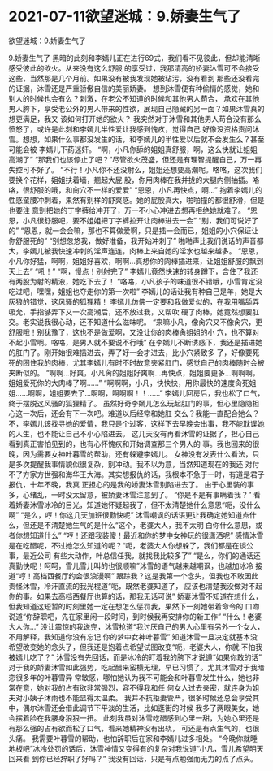 # 2021-07-11欲望迷城：9.娇妻生气了



欲望迷城：9.娇妻生气了



9.娇妻生气了
黑暗的此刻和李嫣儿正在进行69式，我们看不见彼此，但却能清晰感受彼此的欲火。从来没有这么舒服 的享受过，我那清高的娇妻沐雪可不会接受这些，当然那是几个月前。如果没有被我发现她被玷污，没有看到 那些还没看完的证据，沐雪还是严重骄傲自信的美丽娇妻。
想到沐雪便有种偷情的感觉，她和别人的时候也会有么？刺激，在老公不知道的时候和其他男人苟合， 承欢在其他男人胯下，享受老公外的男人带来的性欲，展现自己隐藏的另一面？如果沐雪真的想更满足，我又 该如何打开她的欲火？   我突然对于沐雪和其他男人苟合没有那么愤怒了，或许是此刻和李嫣儿半性爱让我感到愧疚，觉得自己 好像没资格责问沐雪。想想，如果什么事都没发生的话，和李嫣儿的半性爱以后就不会发生么？甚至可能会被 李嫣儿下药迷奸。
“啊，小凡你舔的姐姐真舒服，啊，这么快就让姐姐高潮了”   “那我们也该停止了吧？”尽管欲火茂盛，但还是有理智提醒自己，万一再失控可不好了。   “不行！小凡你不还没射么，姐姐还想要高潮呢。咯咯，这次我们要换个花样，姐姐扶着墙，翘起大屁 股，你用肉棒在我并拢的大腿内侧抽插。咯咯，很舒服的哦，和肏穴不一样的爱爱”
“恩恩，小凡再快点，啊…”   抱着李嫣儿的性感蛮腰冲刺着，果然有别样的舒爽感。她的屁股真大，啪啪撞的都很舒滑，但是也要注 意别把她的丁字裤给冲开了，万一不小心冲进去想再拒绝她就难了。
“恩恩，小凡很舒服吧，要不姐姐把丁字裤拉开让肉棒进去一会”   “别，我们可说好了的”   “恩恩，就一会会嘛，那也不算做爱啊，只是插一会而已，姐姐的小穴保证让你舒服死的”   “别想忽悠我，做好准备，我开始冲刺了”
啪啪声比我们说话的声音都大，李嫣儿被我快速冲刺的淫声连连，肉棒上来自她的淫水也越来越多。   “恩恩，小凡你好猛，啊啊，姐姐好喜欢，啊啊…真想你的肉棒插进来，让姐姐舒服的飘到天上去”
“吼！”   “啊，慢点！别射完了”   李嫣儿竟然快速的转身蹲下，含住了我还有两股为射的精液，她吃下去了！
“咯咯，小凡孩子的味道很不错哦，小雪肯定没吃过吧，嘿嘿，姐姐也夺走你的第一次啦”   李嫣儿的话让我有种自己是羊，她是大灰狼的错觉，这风骚的狐狸精！
李嫣儿仿佛一定要和我做爱似的，在我用嘴舔弄吸允，手指够弄下又一次高潮后，还不放过我，又帮吹 硬了肉棒，她竟然想要肛交。老实说我很心动，还不知道什么滋味呢。   “来嘛小凡，像肏穴又不像肏穴，更舒服哦！别犹豫了，这也不是做爱啊，又没让你的肉棒肏姐姐的小 穴，也不算对不起小雪啊。咯咯，是男人就不要说不行哦”
在李嫣儿不断诱惑下，我还是插进她的肛门了。刚开始很难插进去，弄了好一会才进去，比小穴紧致多 了，好像要死死的困住我的肉棒，尤其李嫣儿有时不时故意夹紧肛门，感觉自己的肉棒随时会被夹断似的。   “啊啊…好爽，小凡肏的姐姐好爽啊…再快点，姐姐要更多…啊啊啊，姐姐爱死你的大肉棒了啊……”   “啊啊啊，小凡，快快快，用你最快的速度肏死姐姐……啊啊，姐姐要去了…啊啊，啊啊啊！！……”
李嫣儿回房后，我也松了口气，终于摆脱这风骚的狐狸精了。   虽然好奇李嫣儿怎么玩起肛门的事，但心里隐隐担心这一次后，还会有下一次吧。难道以后经常和她肛 交么？我能一直配合她么？不，李嫣儿该找寻她的爱情，我只是个过客，这样下去早晚会出事，我不能耽误她 的人生，也不能让自己不小心陷进去。
这几天没有再看沐雪的证据了，担心自己看到真正害怕见到的，也有心怀愧疚和开始调查那三个男人的 事。我也回来的很晚，因为需要女神叶暮雪的帮助，还有躲避李嫣儿。   女神没有发表什么看法，只是多次提醒我事情貌似很复杂，别冲动。我不以为意，当然知道现在的我还 对付不了方家方世强和海华王大海。其实想报仇的话，我根本不急于一时，有道是君子报仇，十年不晚，我真 正担心的是我的娇妻沐雪别陷进去了。
由于心里装的事多，心绪乱，一时没太留意，被娇妻沐雪注意到了。
“你是不是有事瞒着我？”   看着娇妻沐雪冰冷的目光，知道她怀疑起我了，但不太清楚她什么意思“呃，没什么啊”   “是么，哼！你这几天加班很勤快呢”   沐雪嘲讽的话语更让我确定她知道点什么，但还是不清楚她生气的是什么“这个，老婆大人，我不太明 白你什么意思，或者你想知道什么”   “哼！还跟我装傻！最近和你的梦中女神玩的很潇洒呢”   感情沐雪是在吃醋呢，不过她怎么知道的呢？“呃，老婆大人你想躲了，我们都是在谈公事，最近公司 有些大动作，叶总信任我，就找我比较多了”   “是么，你们的通话还真勤快呢！呵呵，雪儿雪儿叫的也很顺嘛”沐雪的语气越来越嘲讽，也越加冰冷 接道“哼！高档西餐厅约会很浪漫啊”   跟踪我？这是我第一个念头，但我也不敢因此责怪沐雪，冷汗直流的我光棍道“呃，既然老婆知道了， 应该也清楚我没做对不起你的事。如果去高档西餐厅也算的话，那我无话可说”
娇妻沐雪不知道在想什么，但我知道这短暂的时刻里她一定在想怎么惩罚我，果然下一刻她带着命令的 口吻说道“你辞职吧，先在家里闲一段时间，到时候我再安排你的新工作”   “什么！老婆大人你…”   没让震惊的我说完，沐雪抢道“我讨厌自己的男人心里有另外一个女人，不用解释，我知道你没有忘记 你的梦中女神叶暮雪”   知道沐雪一旦决定就基本没希望改变她的念头了，但我还是抱着点希望试图改变“呃，老婆大人，你就 不怕我被嫣儿吃了？”   沐雪没有先回话，而是冰冷的盯着我的胯下才说道“如果你敢的话”
对于我的娇妻沐雪如此强势，吃起醋来蛮横无理，早已习惯了。尤其沐雪对于我暗恋很多年的叶暮雪异 常敏感，哪怕她认为我不可能会和叶暮雪发生什么，她也非常在意，她对我的占有欲非常强烈，容不得我和任 何女人过去亲密，就连身为姐夫对小姨子沐雨也不能显得太温柔。   我并不抗拒妻管严，很多时候还总会享受其中，偶尔沐雪还会借此调节下平淡的生活，比如逛街的时候 我多了两眼美女，她会摆着脸在我腰身狠狠一扭。
此刻我虽对沐雪吃醋感到心里一甜，为她心里还是有那么强的占有欲而松了口气，看来她精神没有出轨， 可还是有点生气的，也很头痛。   我需要叶暮雪的帮助，也怕辞职后在家和李嫣儿过多相处。
“今晚你就睡地板吧”冰冷处罚的话后，沐雪神情又变得有的复杂对我说道“小凡，雪儿希望明天回来看 到你已经辞职了好吗？”   我没有回话，只是有点勉强而无力的点了点头。



